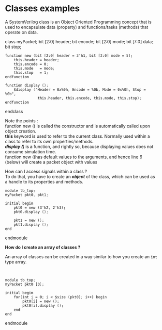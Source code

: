 # Classes examples 

A SystemVerilog class is an Object Oriented Programming concept that is used 
to encapsulate data (property) and functions/tasks (methods) that operate on data.

<body>

class myPacket;
	bit [2:0]  header;
	bit        encode;
	bit [2:0]  mode;
	bit [7:0]  data;
	bit        stop;
	
	function new (bit [2:0] header = 3'h1, bit [2:0] mode = 5);
		this.header = header;
		this.encode = 0;
		this.mode   = mode;
		this.stop   = 1;
	endfunction
	
	function display ();
		$display ("Header = 0x%0h, Encode = %0b, Mode = 0x%0h, Stop = %0b", 
		           this.header, this.encode, this.mode, this.stop);
	endfunction
endclass
</body>
Note the points : <br/>
function new () is called the constructor and is automatically called upon object creation.<br/>
<b>this</b> keyword is used to refer to the current class. Normally used within a class to refer to its own properties/methods.<br/>
<b><i>display ()</i></b> is a function, and rightly so, because displaying values does not consume simulation time.<br/>
function new ()has default values to the arguments, and hence line 6 (below) will create a packet object with values<br/>

How can I access signals within a class ?<br/>
To do that, you have to create an <i><b>object</b></i> of the class, which can be used as a handle to its properties and methods.
	
	module tb_top;
	myPacket pkt0, pkt1;
		
	initial begin
		pkt0 = new (3'h2, 2'h3);
		pkt0.display ();
		
		pkt1 = new ();
		pkt1.display ();
	end
endmodule 


<b>How do I create an array of classes ?</b><br/>
<p>An array of classes can be created in a way similar to how you create an <code>int</code> type array.</p><br/>
	
	module tb_top;
	myPacket pkt0 [3];
	
	initial begin
    	for(int i = 0; i < $size (pkt0); i++) begin
   	   		pkt0[i] = new ();
       		pkt0[i].display ();
   		end
   	end
endmodule
